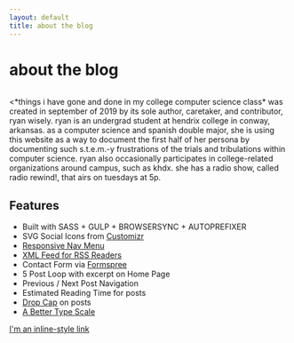 ```yaml
---
layout: default
title: about the blog
---
```


<div class="post">
	<h1 class="pageTitle">about the blog</h1>
	<img src="{{ '/assets/img/IMG_2347.jpg' | prepend: site.baseurl }}" alt="">
	<p class="intro"><*things i have gone and done in my college computer science class* was created in september of 2019 by its sole author, caretaker, and contributor, ryan wisely. ryan is an undergrad student at hendrix college in conway, arkansas. as a computer science and spanish double major, she is using this website as a way to document the first half of her persona by documenting such s.t.e.m.-y frustrations of the trials and tribulations within computer science. ryan also occasionally participates in college-related organizations around campus, such as khdx. she has a radio show, called radio rewind!, that airs on tuesdays at 5p. </p>
	<h2>Features</h2>
	<ul>
		<li>Built with SASS + GULP + BROWSERSYNC + AUTOPREFIXER</li>
  		<li>SVG Social Icons from <a href="http://customizr.net/icons/">Customizr</a></li>
  		<li><a href="http://responsive-nav.com/">Responsive Nav Menu</a></li>
  		<li><a href="https://github.com/snaptortoise/jekyll-rss-feeds">XML Feed for RSS Readers</a></li>
  		<li>Contact Form via <a href="http://formspree.io/">Formspree</a></li>
      <li>5 Post Loop with excerpt on Home Page</li>
  		<li>Previous / Next Post Navigation</li>
      <li>Estimated Reading Time for posts</li>
  		<li><a href="https://github.com/adobe-webplatform/dropcap.js">Drop Cap</a> on posts</li>
  		<li><a href="http://typecast.com/blog/a-more-modern-scale-for-web-typography">A Better Type Scale</a></li>
  	</ul>
</div>

[I'm an inline-style link](https://www.google.com)
